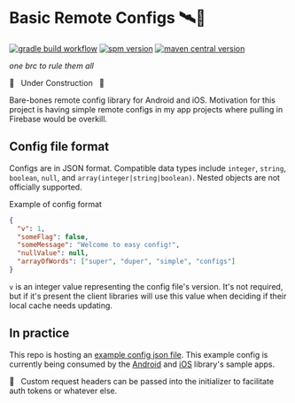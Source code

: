 # Basic Remote Configs 🛰📝
[![gradle build workflow](https://github.com/BradPatras/brc-multiplatform/actions/workflows/gradle.yml/badge.svg)](https://github.com/BradPatras/brc-multiplatform/actions/workflows/gradle.yml)
[![spm version](https://img.shields.io/badge/Swift%20Package%20Manager-0.4.0-blue?style=flat&logo=ios)](https://github.com/BradPatras/brc-multiplatform/releases)
[![maven central version](https://img.shields.io/badge/Maven%20Central-0.4.0-green?style=flat&logo=android)](https://central.sonatype.com/artifact/io.github.bradpatras/brc)

_one brc to rule them all_

🚧️ &nbsp; Under Construction &nbsp; 🚧

Bare-bones remote config library for Android and iOS.  Motivation for this project is having simple remote configs in my app projects where pulling in Firebase would be overkill.

## Config file format
Configs are in JSON format. Compatible data types include `integer`, `string`, `boolean`, `null`, and `array(integer|string|boolean)`. Nested objects are not officially supported.

Example of config format
```json
{
  "v": 1,
  "someFlag": false,
  "someMessage": "Welcome to easy config!",
  "nullValue": null,
  "arrayOfWords": ["super", "duper", "simple", "configs"]
}
```
`v` is an integer value representing the config file's version. It's not required, but if it's present the client libraries will use this value when deciding if their local cache needs updating.

## In practice
This repo is hosting an [example config json file](/examples/simple.json). This example config is currently being consumed by the [Android](https://github.com/BradPatras/brc-android) and [iOS](https://github.com/BradPatras/brc-ios) library's sample apps. 

🔐 &nbsp; Custom request headers can be passed into the initializer to facilitate auth tokens or whatever else.
